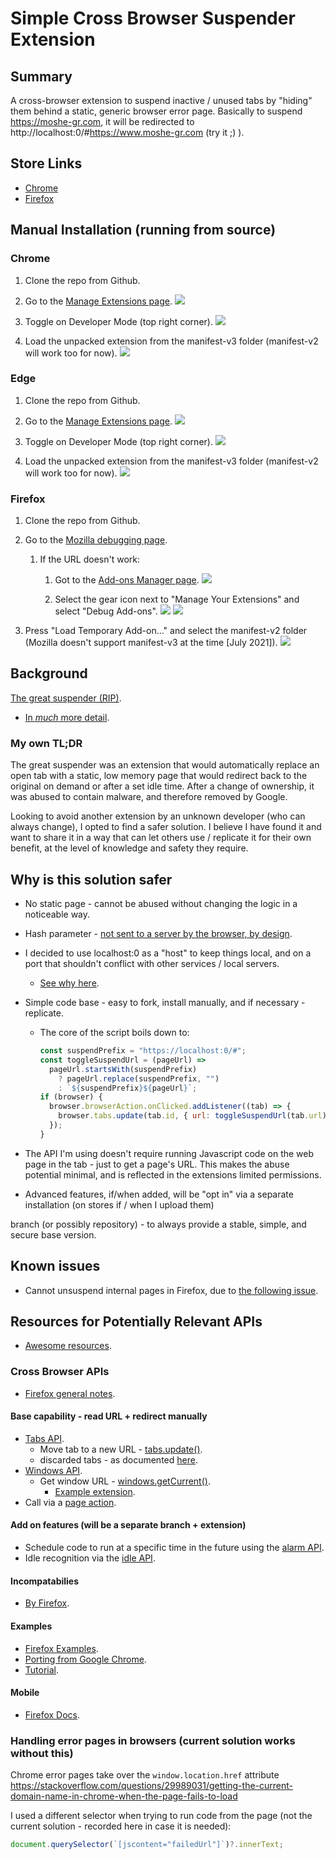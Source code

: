 # Simple Cross Browser Suspender Extension

## Summary

A cross-browser extension to suspend inactive / unused tabs by "hiding" them behind a static, generic browser error page. Basically to suspend https://moshe-gr.com, it will be redirected to http://localhost:0/#https://www.moshe-gr.com (try it ;) ).

## Store Links
- [Chrome](https://chrome.google.com/webstore/detail/simple-suspender/foejeakhjndjjodhmcieiihikcdpciak)
- [Firefox](https://addons.mozilla.org/en-US/firefox/addon/simple-suspender/)

## Manual Installation (running from source)

### Chrome

1. Clone the repo from Github.
2. Go to the [Manage Extensions page](chrome://extensions/).
   <img src="https://raw.githubusercontent.com/VehpuS/simple-cross-browser-suspender/main/docs/chrome_manage_extensions.png" />

3. Toggle on Developer Mode (top right corner).
   <img src="https://raw.githubusercontent.com/VehpuS/simple-cross-browser-suspender/main/docs/chrome_dev_mode_toggle.png" />

4. Load the unpacked extension from the manifest-v3 folder (manifest-v2 will work too for now).
   <img src="https://raw.githubusercontent.com/VehpuS/simple-cross-browser-suspender/main/docs/chrome_load_unpacked_button.png" />

### Edge

1. Clone the repo from Github.
2. Go to the [Manage Extensions page](edge://extensions/).
   <img src="https://raw.githubusercontent.com/VehpuS/simple-cross-browser-suspender/main/docs/edge_manage_extensions.png" />

3. Toggle on Developer Mode (top right corner).
   <img src="https://raw.githubusercontent.com/VehpuS/simple-cross-browser-suspender/main/docs/edge_dev_mode_toggle.png" />

4. Load the unpacked extension from the manifest-v3 folder (manifest-v2 will work too for now).
   <img src="https://raw.githubusercontent.com/VehpuS/simple-cross-browser-suspender/main/docs/edge_load_unpacked_button.png" />

### Firefox

1. Clone the repo from Github.
2. Go to the [Mozilla debugging page](about:debugging#/runtime/this-firefox).

   1. If the URL doesn't work:

      1. Got to the [Add-ons Manager page](about:addons).
         <img src="https://raw.githubusercontent.com/VehpuS/simple-cross-browser-suspender/main/docs/mozilla_add_ons_and_themes.png" />

      2. Select the gear icon next to "Manage Your Extensions" and select "Debug Add-ons".
         <img src="https://raw.githubusercontent.com/VehpuS/simple-cross-browser-suspender/main/docs/mozilla_tools_for_extensions.png" />
         <img src="https://raw.githubusercontent.com/VehpuS/simple-cross-browser-suspender/main/docs/mozilla_debug_add_ons.png" />

3. Press "Load Temporary Add-on..." and select the manifest-v2 folder (Mozilla doesn't support manifest-v3 at the time [July 2021]).
   <img src="https://raw.githubusercontent.com/VehpuS/simple-cross-browser-suspender/main/docs/mozilla_load_temp_add_on.png" />

## Background

[The great suspender (RIP)](https://www.zdnet.com/article/google-kills-the-great-suspender-heres-what-you-should-do-next/).

- [In _much_ more detail](https://github.com/greatsuspender/thegreatsuspender/issues/1263).

### My own TL;DR

The great suspender was an extension that would automatically replace an open tab with a static, low memory page that would redirect back to the original on demand or after a set idle time. After a change of ownership, it was abused to contain malware, and therefore removed by Google.

Looking to avoid another extension by an unknown developer (who can always change), I opted to find a safer solution. I believe I have found it and want to share it in a way that can let others use / replicate it for their own benefit, at the level of knowledge and safety they require.

## Why is this solution safer

- No static page - cannot be abused without changing the logic in a noticeable way.
- Hash parameter - [not sent to a server by the browser, by design](https://stackoverflow.com/questions/15238391/hash-params-vs-url-params-when-to-use-which).
- I decided to use localhost:0 as a "host" to keep things local, and on a port that shouldn't conflict with other services / local servers.
  - [See why here](https://www.lifewire.com/port-0-in-tcp-and-udp-818145).
- Simple code base - easy to fork, install manually, and if necessary - replicate.

  - The core of the script boils down to:

    ```javascript
    const suspendPrefix = "https://localhost:0/#";
    const toggleSuspendUrl = (pageUrl) =>
      pageUrl.startsWith(suspendPrefix)
        ? pageUrl.replace(suspendPrefix, "")
        : `${suspendPrefix}${pageUrl}`;
    if (browser) {
      browser.browserAction.onClicked.addListener((tab) => {
        browser.tabs.update(tab.id, { url: toggleSuspendUrl(tab.url) });
      });
    }
    ```

- The API I'm using doesn't require running Javascript code on the web page in the tab - just to get a page's URL. This makes the abuse potential minimal, and is reflected in the extensions limited permissions.

- Advanced features, if/when added, will be "opt in" via a separate installation (on stores if / when I upload them) 

 branch (or possibly repository) - to always provide a stable, simple, and secure base version.

## Known issues

- Cannot unsuspend internal pages in Firefox, due to [the following issue](https://bugzilla.mozilla.org/show_bug.cgi?id=1269456).

## Resources for Potentially Relevant APIs

- [Awesome resources](https://github.com/fregante/Awesome-WebExtensions).

### Cross Browser APIs

- [Firefox general notes](https://developer.mozilla.org/en-US/docs/Mozilla/Add-ons/WebExtensions/Build_a_cross_browser_extension).

#### Base capability - read URL + redirect manually

- [Tabs API](https://developer.mozilla.org/en-US/docs/Mozilla/Add-ons/WebExtensions/API/tabs).
  - Move tab to a new URL - [tabs.update()](https://developer.mozilla.org/en-US/docs/Mozilla/Add-ons/WebExtensions/API/tabs/update).
  - discarded tabs - as documented [here](https://developer.mozilla.org/en-US/docs/Mozilla/Add-ons/WebExtensions/API/tabs/Tab).
- [Windows API](https://developer.mozilla.org/en-US/docs/Mozilla/Add-ons/WebExtensions/API/windows).
  - Get window URL - [windows.getCurrent()](https://developer.mozilla.org/en-US/docs/Mozilla/Add-ons/WebExtensions/API/windows/getCurrent).
    - [Example extension](https://github.com/mdn/webextensions-examples/tree/master/window-manipulator).
- Call via a [page action](https://developer.mozilla.org/en-US/docs/Mozilla/Add-ons/WebExtensions/API/pageAction).

#### Add on features (will be a separate branch + extension)

- Schedule code to run at a specific time in the future using the [alarm API](https://developer.mozilla.org/en-US/docs/Mozilla/Add-ons/WebExtensions/API/alarms).
- Idle recognition via the [idle API](https://developer.mozilla.org/en-US/docs/Mozilla/Add-ons/WebExtensions/API/idle).

#### Incompatabilies

- [By Firefox](https://developer.mozilla.org/en-US/docs/Mozilla/Add-ons/WebExtensions/Chrome_incompatibilities).

#### Examples

- [Firefox Examples](https://github.com/mdn/webextensions-examples).
- [Porting from Google Chrome](https://extensionworkshop.com/documentation/develop/porting-a-google-chrome-extension/).
- [Tutorial](https://dev.to/guillermocoding/building-your-first-cross-browser-extension-1mf3).

#### Mobile

- [Firefox Docs](https://extensionworkshop.com/documentation/develop/differences-between-desktop-and-android-extensions/).

### Handling error pages in browsers (current solution works without this)

Chrome error pages take over the `window.location.href` attribute https://stackoverflow.com/questions/29989031/getting-the-current-domain-name-in-chrome-when-the-page-fails-to-load

I used a different selector when trying to run code from the page (not the current solution - recorded here in case it is needed):

```javascript
document.querySelector(`[jscontent="failedUrl"]`)?.innerText;
```
